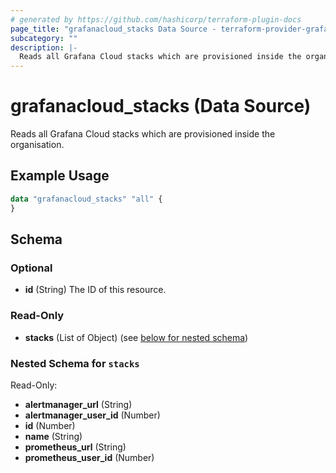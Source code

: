 ```yaml
---
# generated by https://github.com/hashicorp/terraform-plugin-docs
page_title: "grafanacloud_stacks Data Source - terraform-provider-grafanacloud"
subcategory: ""
description: |-
  Reads all Grafana Cloud stacks which are provisioned inside the organisation.
---
```


# grafanacloud_stacks (Data Source)

Reads all Grafana Cloud stacks which are provisioned inside the organisation.

## Example Usage

```terraform
data "grafanacloud_stacks" "all" {
}
```

<!-- schema generated by tfplugindocs -->
## Schema

### Optional

- **id** (String) The ID of this resource.

### Read-Only

- **stacks** (List of Object) (see [below for nested schema](#nestedatt--stacks))

<a id="nestedatt--stacks"></a>
### Nested Schema for `stacks`

Read-Only:

- **alertmanager_url** (String)
- **alertmanager_user_id** (Number)
- **id** (Number)
- **name** (String)
- **prometheus_url** (String)
- **prometheus_user_id** (Number)



